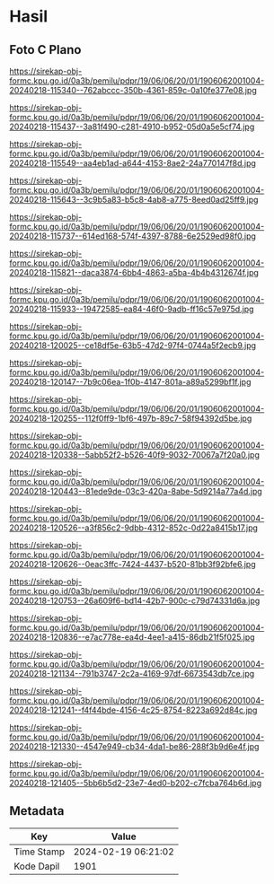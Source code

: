 # Hasil

## Foto C Plano

https://sirekap-obj-formc.kpu.go.id/0a3b/pemilu/pdpr/19/06/06/20/01/1906062001004-20240218-115340--762abccc-350b-4361-859c-0a10fe377e08.jpg

https://sirekap-obj-formc.kpu.go.id/0a3b/pemilu/pdpr/19/06/06/20/01/1906062001004-20240218-115437--3a81f490-c281-4910-b952-05d0a5e5cf74.jpg

https://sirekap-obj-formc.kpu.go.id/0a3b/pemilu/pdpr/19/06/06/20/01/1906062001004-20240218-115549--aa4eb1ad-a644-4153-8ae2-24a770147f8d.jpg

https://sirekap-obj-formc.kpu.go.id/0a3b/pemilu/pdpr/19/06/06/20/01/1906062001004-20240218-115643--3c9b5a83-b5c8-4ab8-a775-8eed0ad25ff9.jpg

https://sirekap-obj-formc.kpu.go.id/0a3b/pemilu/pdpr/19/06/06/20/01/1906062001004-20240218-115737--614ed168-574f-4397-8788-6e2529ed98f0.jpg

https://sirekap-obj-formc.kpu.go.id/0a3b/pemilu/pdpr/19/06/06/20/01/1906062001004-20240218-115821--daca3874-6bb4-4863-a5ba-4b4b4312674f.jpg

https://sirekap-obj-formc.kpu.go.id/0a3b/pemilu/pdpr/19/06/06/20/01/1906062001004-20240218-115933--19472585-ea84-46f0-9adb-ff16c57e975d.jpg

https://sirekap-obj-formc.kpu.go.id/0a3b/pemilu/pdpr/19/06/06/20/01/1906062001004-20240218-120025--ce18df5e-63b5-47d2-97f4-0744a5f2ecb9.jpg

https://sirekap-obj-formc.kpu.go.id/0a3b/pemilu/pdpr/19/06/06/20/01/1906062001004-20240218-120147--7b9c06ea-1f0b-4147-801a-a89a5299bf1f.jpg

https://sirekap-obj-formc.kpu.go.id/0a3b/pemilu/pdpr/19/06/06/20/01/1906062001004-20240218-120255--112f0ff9-1bf6-497b-89c7-58f94392d5be.jpg

https://sirekap-obj-formc.kpu.go.id/0a3b/pemilu/pdpr/19/06/06/20/01/1906062001004-20240218-120338--5abb52f2-b526-40f9-9032-70067a7f20a0.jpg

https://sirekap-obj-formc.kpu.go.id/0a3b/pemilu/pdpr/19/06/06/20/01/1906062001004-20240218-120443--81ede9de-03c3-420a-8abe-5d9214a77a4d.jpg

https://sirekap-obj-formc.kpu.go.id/0a3b/pemilu/pdpr/19/06/06/20/01/1906062001004-20240218-120526--a3f856c2-9dbb-4312-852c-0d22a8415b17.jpg

https://sirekap-obj-formc.kpu.go.id/0a3b/pemilu/pdpr/19/06/06/20/01/1906062001004-20240218-120626--0eac3ffc-7424-4437-b520-81bb3f92bfe6.jpg

https://sirekap-obj-formc.kpu.go.id/0a3b/pemilu/pdpr/19/06/06/20/01/1906062001004-20240218-120753--26a609f6-bd14-42b7-900c-c79d74331d6a.jpg

https://sirekap-obj-formc.kpu.go.id/0a3b/pemilu/pdpr/19/06/06/20/01/1906062001004-20240218-120836--e7ac778e-ea4d-4ee1-a415-86db21f5f025.jpg

https://sirekap-obj-formc.kpu.go.id/0a3b/pemilu/pdpr/19/06/06/20/01/1906062001004-20240218-121134--791b3747-2c2a-4169-97df-6673543db7ce.jpg

https://sirekap-obj-formc.kpu.go.id/0a3b/pemilu/pdpr/19/06/06/20/01/1906062001004-20240218-121241--f4f44bde-4156-4c25-8754-8223a692d84c.jpg

https://sirekap-obj-formc.kpu.go.id/0a3b/pemilu/pdpr/19/06/06/20/01/1906062001004-20240218-121330--4547e949-cb34-4da1-be86-288f3b9d6e4f.jpg

https://sirekap-obj-formc.kpu.go.id/0a3b/pemilu/pdpr/19/06/06/20/01/1906062001004-20240218-121405--5bb6b5d2-23e7-4ed0-b202-c7fcba764b6d.jpg


## Metadata

| Key        | Value               |
| ---------- | ------------------- |
| Time Stamp | 2024-02-19 06:21:02 |
| Kode Dapil | 1901                |




